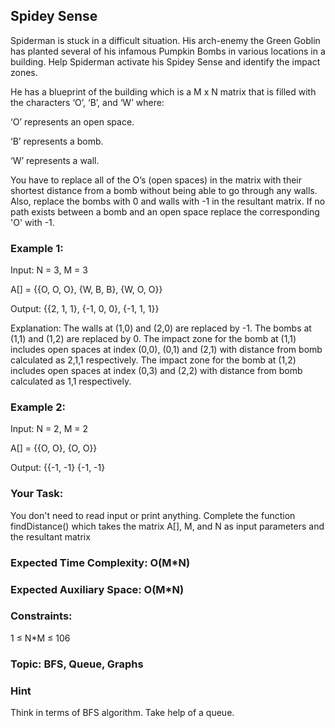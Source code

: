 ## Spidey Sense
Spiderman is stuck in a difficult situation. His arch-enemy the Green Goblin has planted several of his infamous Pumpkin Bombs in various locations in a building. Help Spiderman activate his Spidey Sense and identify the impact zones. 

He has a blueprint of the building which is a M x N matrix that is filled with the characters ‘O’, ‘B’, and ‘W’ where: 

‘O’ represents an open space.

‘B’ represents a bomb.

‘W’ represents a wall.

You have to replace all of the O’s (open spaces) in the matrix with their shortest distance from a bomb without being able to go through any walls. Also, replace the bombs with 0 and walls with -1 in the resultant matrix. If no path exists between a bomb and an open space replace the corresponding 'O' with -1.

### Example 1:
Input: N = 3, M = 3

A[] = {{O, O, O}, 
       {W, B, B}, 
       {W, O, O}}
       
Output: {{2, 1, 1}, 
         {-1, 0, 0}, {-1, 1, 1}}
         
Explanation: The walls at (1,0) and (2,0) 
are replaced by -1. The bombs at (1,1) and 
(1,2) are replaced by 0. The impact zone 
for the bomb at (1,1) includes open spaces 
at index (0,0), (0,1) and (2,1) with distance 
from bomb calculated as 2,1,1 respectively.
The impact zone for the bomb at (1,2) 
includes open spaces at index (0,3) and (2,2) 
with distance from bomb calculated as 1,1 
respectively.

### Example 2:
Input: N = 2, M = 2

A[] = {{O, O},
       {O, O}} 
       
Output: {{-1, -1}
         {-1, -1}
         
### Your Task:  
You don't need to read input or print anything. Complete the function findDistance() which takes the matrix A[], M, and N as input parameters and the resultant matrix

### Expected Time Complexity: O(M*N)
### Expected Auxiliary Space: O(M*N)

### Constraints:
1 ≤ N*M ≤ 106

### Topic: BFS, Queue, Graphs

### Hint
Think in terms of BFS algorithm. Take help of a queue.